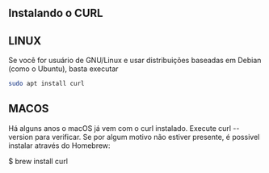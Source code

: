 ## Instalando o CURL 

## LINUX

Se você for usuário de GNU/Linux e usar distribuições baseadas em Debian (como o Ubuntu), basta executar

```bash
sudo apt install curl
```

## MACOS

Há alguns anos o macOS já vem com o curl instalado. 
Execute curl --version para verificar. 
Se por algum motivo não estiver presente, é possivel instalar através do Homebrew:

$ brew install curl
